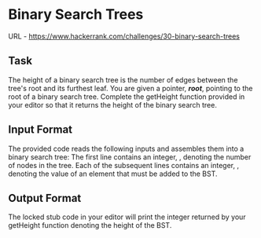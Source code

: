 # Binary Search Trees

URL - https://www.hackerrank.com/challenges/30-binary-search-trees

## Task

The height of a binary search tree is the number of edges between the tree's root and its furthest leaf. You are given a pointer, **_root_**, pointing to the root of a binary search tree. Complete the getHeight function provided in your editor so that it returns the height of the binary search tree.

## Input Format

The provided code reads the following inputs and assembles them into a binary search tree:
The first line contains an integer, , denoting the number of nodes in the tree.
Each of the subsequent lines contains an integer, , denoting the value of an element that must be added to the BST.

## Output Format

The locked stub code in your editor will print the integer returned by your getHeight function denoting the height of the BST.
